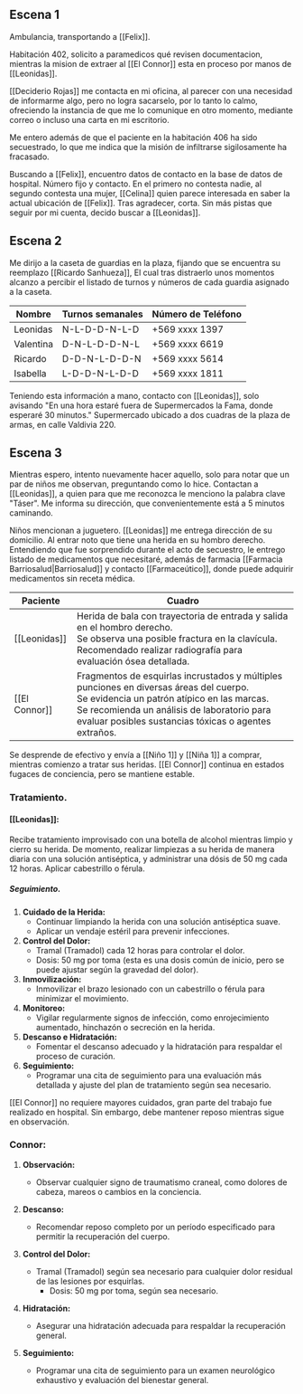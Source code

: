 ## Escena 1

Ambulancia, transportando a [[Felix]].

Habitación 402, solicito a paramedicos qué revisen documentacion, mientras la mision de extraer al [[El Connor]] esta en proceso por manos de [[Leonidas]].

[[Deciderio Rojas]] me contacta en mi oficina, al parecer con una necesidad de informarme algo, pero no logra sacarselo, por lo tanto lo calmo, ofreciendo la instancia de que me lo comunique en otro momento, mediante correo o incluso una carta en mi escritorio.

Me entero además de que el paciente en la habitación 406 ha sido secuestrado, lo que me indica que la misión de infiltrarse sigilosamente ha fracasado.

Buscando a [[Felix]], encuentro datos de contacto en la base de datos de hospital. Número fijo y contacto. En el primero no contesta nadie, al segundo contesta una mujer, [[Celina]] quien parece interesada en saber la actual ubicación de [[Felix]]. Tras agradecer, corta. Sin más pistas que seguir por mi cuenta, decido buscar a [[Leonidas]].

## Escena 2

Me dirijo a la caseta de guardias en la plaza, fijando que se encuentra su reemplazo [[Ricardo Sanhueza]], El cual tras distraerlo unos momentos alcanzo a percibir el listado de turnos y números de cada guardia asignado a la caseta.

| Nombre    | Turnos semanales | Número de Teléfono |
|-----------|------------------|--------------------|
| Leonidas  | N-L-D-D-N-L-D    | +569 xxxx 1397     |
| Valentina | D-N-L-D-D-N-L    | +569 xxxx 6619     |
| Ricardo   | D-D-N-L-D-D-N    | +569 xxxx 5614     |
| Isabella  | L-D-D-N-L-D-D    | +569 xxxx 1811     |

Teniendo esta información a mano, contacto con [[Leonidas]],  solo avisando "En una hora estaré fuera de Supermercados la Fama, donde esperaré 30 minutos." Supermercado ubicado a dos cuadras de la plaza de armas, en calle Valdivia 220.

## Escena 3

Mientras espero, intento nuevamente hacer aquello, solo para notar que un par de niños me observan, preguntando como lo hice. Contactan a [[Leonidas]], a quien para que me reconozca le menciono la palabra clave "Táser". Me informa su dirección, que convenientemente está a 5 minutos caminando.

Niños mencionan a juguetero. [[Leonidas]] me entrega dirección de su domicilio. Al entrar noto que tiene una herida en su hombro derecho. Entendiendo que fue sorprendido durante el acto de secuestro, le entrego listado de medicamentos que necesitaré, además de farmacia [[Farmacia Barriosalud|Barriosalud]] y contacto [[Farmaceútico]], donde puede adquirir medicamentos sin receta médica.

| Paciente      | Cuadro                                                             |
|---------------|--------------------------------------------------------------------|
| [[Leonidas]]  | Herida de bala con trayectoria de entrada y salida en el hombro derecho.<br>Se observa una posible fractura en la clavícula.<br>Recomendado realizar radiografía para evaluación ósea detallada. |
| [[El Connor]] | Fragmentos de esquirlas incrustados y múltiples punciones en diversas áreas del cuerpo.<br>Se evidencia un patrón atípico en las marcas.<br>Se recomienda un análisis de laboratorio para evaluar posibles sustancias tóxicas o agentes extraños. |


Se desprende de efectivo y envía a [[Niño 1]] y [[Niña 1]] a comprar, mientras comienzo a tratar sus heridas. [[El Connor]] continua en estados fugaces de conciencia, pero se mantiene estable.

### Tratamiento.

#### [[Leonidas]]:

Recibe tratamiento improvisado con una botella de alcohol mientras limpio y cierro su herida. De momento, realizar limpiezas a su herida de manera diaria con una solución antiséptica, y administrar una dósis de 50 mg cada 12 horas. Aplicar cabestrillo o férula.

##### Seguimiento.

1. **Cuidado de la Herida:**
	- Continuar limpiando la herida con una solución antiséptica suave.
	- Aplicar un vendaje estéril para prevenir infecciones.
2. **Control del Dolor:**
	- Tramal (Tramadol) cada 12 horas para controlar el dolor.
	- Dosis: 50 mg por toma (esta es una dosis común de inicio, pero se puede ajustar según la gravedad del dolor).
3. **Inmovilización:**
	- Inmovilizar el brazo lesionado con un cabestrillo o férula para minimizar el movimiento.
4. **Monitoreo:**
	- Vigilar regularmente signos de infección, como enrojecimiento aumentado, hinchazón o secreción en la herida.
5. **Descanso e Hidratación:**
	- Fomentar el descanso adecuado y la hidratación para respaldar el proceso de curación.
6. **Seguimiento:**
	- Programar una cita de seguimiento para una evaluación más detallada y ajuste del plan de tratamiento según sea necesario.

[[El Connor]] no requiere mayores cuidados, gran parte del trabajo fue realizado en hospital. Sin embargo, debe mantener reposo mientras sigue en observación.


### Connor:

1. **Observación:**
	
	 - Observar cualquier signo de traumatismo craneal, como dolores de cabeza, mareos o cambios en la conciencia.
2. **Descanso:**
    
	- Recomendar reposo completo por un período especificado para permitir la recuperación del cuerpo.
3. **Control del Dolor:**
    
    - Tramal (Tramadol) según sea necesario para cualquier dolor residual de las lesiones por esquirlas.
        - Dosis: 50 mg por toma, según sea necesario.
4. **Hidratación:**
    
    - Asegurar una hidratación adecuada para respaldar la recuperación general.
5. **Seguimiento:**
    
    - Programar una cita de seguimiento para un examen neurológico exhaustivo y evaluación del bienestar general.
